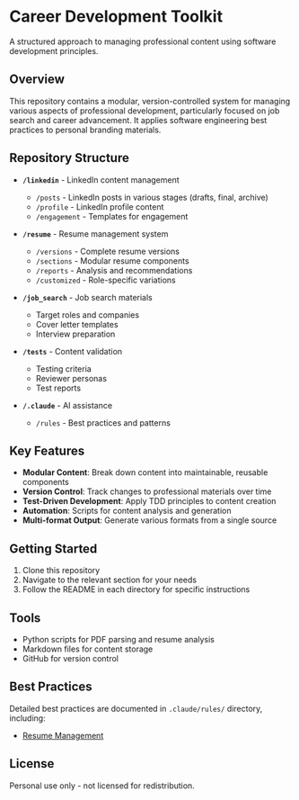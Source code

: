 # Career Development Toolkit

A structured approach to managing professional content using software development principles.

## Overview

This repository contains a modular, version-controlled system for managing various aspects of professional development, particularly focused on job search and career advancement. It applies software engineering best practices to personal branding materials.

## Repository Structure

- **`/linkedin`** - LinkedIn content management
  - `/posts` - LinkedIn posts in various stages (drafts, final, archive)
  - `/profile` - LinkedIn profile content
  - `/engagement` - Templates for engagement

- **`/resume`** - Resume management system
  - `/versions` - Complete resume versions
  - `/sections` - Modular resume components
  - `/reports` - Analysis and recommendations
  - `/customized` - Role-specific variations

- **`/job_search`** - Job search materials
  - Target roles and companies
  - Cover letter templates
  - Interview preparation

- **`/tests`** - Content validation
  - Testing criteria
  - Reviewer personas
  - Test reports

- **`/.claude`** - AI assistance
  - `/rules` - Best practices and patterns

## Key Features

- **Modular Content**: Break down content into maintainable, reusable components
- **Version Control**: Track changes to professional materials over time
- **Test-Driven Development**: Apply TDD principles to content creation
- **Automation**: Scripts for content analysis and generation
- **Multi-format Output**: Generate various formats from a single source

## Getting Started

1. Clone this repository
2. Navigate to the relevant section for your needs
3. Follow the README in each directory for specific instructions

## Tools

- Python scripts for PDF parsing and resume analysis
- Markdown files for content storage
- GitHub for version control

## Best Practices

Detailed best practices are documented in `.claude/rules/` directory, including:
- [Resume Management](/.claude/rules/resume_management.md)

## License

Personal use only - not licensed for redistribution.